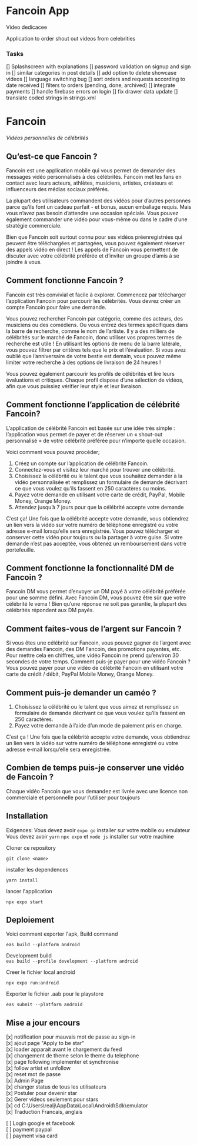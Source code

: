 # Fancoin App 

Video dedicacee 

Application to order shout out videos from celebrities 


### Tasks 

[] Splashscreen with explanations 
[] password validation on signup and sign in 
[] similar categories in post details 
[] add option to delete showcase videos 
[] language switching bug 
[] sort orders and requests according to date received 
[] filters to orders (pending, done, archived) 
[] integrate payments 
[] handle firebase errors on login 
[] fix drawer data update
[] translate coded strings in strings.xml 

# Fancoin

_Vidéos personnelles de célébrités_

## Qu’est-ce que Fancoin ?
Fancoin est une application mobile qui vous permet de demander des messages vidéo
personnalisés à des célébrités. Fancoin met les fans en contact avec leurs acteurs,
athlètes, musiciens, artistes, créateurs et influenceurs des médias sociaux préférés.


La plupart des utilisateurs commandent des vidéos pour d’autres personnes parce qu’ils font un cadeau parfait - et bonus, aucun emballage requis. Mais vous n’avez pas besoin d’attendre une occasion spéciale. Vous pouvez également commander une vidéo pour vous-même ou dans le cadre d’une stratégie commerciale.

Bien que Fancoin soit surtout connu pour ses vidéos préenregistrées qui peuvent être
téléchargées et partagées, vous pouvez également réserver des appels vidéo en direct ! Les appels de Fancoin vous permettent de discuter avec votre célébrité préférée et
d’inviter un groupe d’amis à se joindre à vous.

## Comment fonctionne Fancoin ?
Fancoin est très convivial et facile à explorer. Commencez par télécharger l’application Fancoin pour parcourir les célébrités. Vous devrez créer un compte Fancoin pour faire une demande.

Vous pouvez rechercher Fancoin par catégorie, comme des acteurs, des musiciens ou
des comédiens. Ou vous entrez des termes spécifiques dans la barre de recherche,
comme le nom de l’artiste. Il y a des milliers de célébrités sur le marché de Fancoin, donc utiliser vos propres termes de recherche est utile !
En utilisant les options de menu de la barre latérale, vous pouvez filtrer par critères tels que le prix et l’évaluation. Si vous avez oublié que l’anniversaire de votre bestie est demain, vous pouvez même limiter votre recherche à des options de livraison de 24
heures !

Vous pouvez également parcourir les profils de célébrités et lire leurs évaluations et critiques. Chaque profil dispose d’une sélection de vidéos, afin que vous puissiez vérifier leur style et leur livraison.

## Comment fonctionne l’application de célébrité Fancoin?
L’application de célébrité Fancoin est basée sur une idée très simple : l’application vous permet de payer et de réserver un « shout-out personnalisé » de votre célébrité préférée pour n’importe quelle occasion.

Voici comment vous pouvez procéder;
1. Créez un compte sur l’application de célébrité Fancoin.
2. Connectez-vous et visitez leur marché pour trouver une célébrité.
3. Choisissez la célébrité ou le talent que vous souhaitez demander à la vidéo
   personnalisée et remplissez un formulaire de demande décrivant ce que vous
   voulez qu’ils fassent en 250 caractères ou moins.
4. Payez votre demande en utilisant votre carte de crédit, PayPal, Mobile Money,
   Orange Money.
5. Attendez jusqu’à 7 jours pour que la célébrité accepte votre demande

C’est ça! Une fois que la célébrité accepte votre demande, vous obtiendrez un lien vers la vidéo sur votre numéro de téléphone enregistré ou votre adresse e-mail lorsqu’elle sera enregistrée. Vous pouvez télécharger et conserver cette vidéo pour toujours ou la partager à votre guise. Si votre demande n’est pas acceptée, vous obtenez un remboursement dans votre portefeuille.

## Comment fonctionne la fonctionnalité DM de Fancoin ?
Fancoin DM vous permet d’envoyer un DM payé à votre célébrité préférée pour une
somme défini. Avec Fancoin DM, vous pouvez être sûr que votre célébrité le verra !
Bien qu’une réponse ne soit pas garantie, la plupart des célébrités répondent aux DM
payés.

## Comment faites-vous de l’argent sur Fancoin ?
Si vous êtes une célébrité sur Fancoin, vous pouvez gagner de l’argent avec des
demandes Fancoin, des DM Fancoin, des promotions payantes, etc. Pour mettre cela en
chiffres, une vidéo Fancoin ne prend qu’environ 30 secondes de votre temps.
Comment puis-je payer pour une vidéo Fancoin ?
Vous pouvez payer pour une vidéo de célébrité Fancoin en utilisant votre carte de crédit / débit, PayPal Mobile Money, Orange Money.

## Comment puis-je demander un caméo ?
1. Choisissez la célébrité ou le talent que vous aimez et remplissez un formulaire de
   demande décrivant ce que vous voulez qu’ils fassent en 250 caractères.
2. Payez votre demande à l’aide d’un mode de paiement pris en charge.

C’est ça ! Une fois que la célébrité accepte votre demande, vous obtiendrez un lien vers la vidéo sur votre numéro de téléphone enregistré ou votre adresse e-mail lorsqu’elle sera enregistrée.

## Combien de temps puis-je conserver une vidéo de Fancoin ?
Chaque vidéo Fancoin que vous demandez est livrée avec une licence non commerciale
et personnelle pour l’utiliser pour toujours

## Installation
Exigences:
Vous devez avoir `expo go` installer sur votre mobile ou emulateur   
Vous devez avoir `yarn` `npx expo` et `node js` installer sur votre machine

Cloner ce repository

`git clone <name>`

installer les dependences

`yarn install`

lancer l'application

`npx expo start `

## Deploiement

Voici comment exporter l'apk, Build command

`eas build --platform android`

Development build  
`eas build --profile development --platform android`

Creer le fichier local android

`npx expo run:android`

Exporter le fichier .aab pour le playstore

`eas submit --platform android`


## Mise a jour encours

[x] notification pour mauvais mot de passe au sign-in   
[x] ajout page "Apply to be star"   
[x] loader apparait avant le chargement du feed   
[x] changement de theme selon le theme du telephone   
[x] page following implementer et synchronise  
[x] follow artist et unfollow   
[x] reset mot de passe  
[x] Admin Page  
[x] changer status de tous les utilisateurs  
[x] Postuler pour devenir star  
[x] Gerer videos seulement pour stars  
[x] cd C:\Users\realj\AppData\Local\Android\Sdk\emulator  
[x] Traduction Francais, anglais


[ ] Login google et facebook  
[ ] payment paypal   
[ ] payment visa card    
